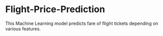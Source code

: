 # Flight-Price-Prediction
This Machine Learning model predicts fare of flight tickets depending on various features.
